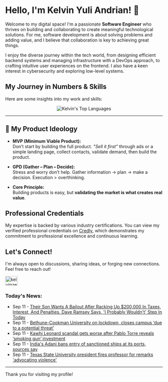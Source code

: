 # Hello, I'm Kelvin Yuli Andrian! 👋

Welcome to my digital space! I'm a passionate **Software Engineer** who thrives on building and collaborating to create meaningful technological solutions. For me, software development is about solving problems and adding value, and I believe that collaboration is key to achieving great things.

I enjoy the diverse journey within the tech world, from designing efficient backend systems and managing infrastructure with a DevOps approach, to crafting intuitive user experiences on the frontend. I also have a keen interest in cybersecurity and exploring low-level systems.

## My Journey in Numbers & Skills

Here are some insights into my work and skills:

<p align="center">
  <img src="https://github-readme-stats.vercel.app/api/top-langs/?username=kelvinzer0&layout=compact&theme=radical" alt="Kelvin's Top Languages" />
</p>

---

## 🚀 My Product Ideology

- **MVP (Minimum Viable Product):**  
  Don’t start by building the full product. *"Sell it first"* through ads or a simple landing page, collect contacts, validate demand, then build the product.

- **GPD (Gather – Plan – Decide):**  
  Stress and worry don’t help. Gather information → plan → make a decision. Execution > overthinking.

- **Core Principle:**  
  Building products is easy, but **validating the market is what creates real value**.

## Professional Credentials

My expertise is backed by various industry certifications. You can view my verified professional credentials on [Credly](https://www.credly.com/users/kelvin-yuli-andrian/badges), which demonstrates my commitment to professional excellence and continuous learning.

## Let's Connect!

I'm always open to discussions, sharing ideas, or forging new connections. Feel free to reach out!

<p align="left">
    <a href="https://linkedin.com/in/kelvinzero" target="blank"><img align="center" src="https://cdn.jsdelivr.net/npm/simple-icons@3.0.1/icons/linkedin.svg" alt="kelvinzero" height="30" width="40" /></a>
</p>

### Today's News:

<!-- feed start -->
- Sep 11 - [Their Son Wants A Bailout After Racking Up $200,000 In Taxes, Interest, And Penalties. Dave Ramsey Says, 'I Probably Wouldn't' Step In Today](https://finance.yahoo.com/news/son-wants-bailout-racking-200-170108970.html)
- Sep 11 - [Bethune-Cookman University on lockdown, closes campus ‘due to a potential threat’](https://www.yahoo.com/news/articles/bethune-cookman-university-lockdown-closes-164722293.html)
- Sep 11 - [Kawhi Leonard scandal gets worse after Pablo Torre reveals ‘smoking gun’ investment](https://sports.yahoo.com/article/kawhi-leonard-scandal-gets-worse-143500942.html)
- Sep 11 - [India's Adani bans entry of sanctioned ships at its ports, sources say](https://finance.yahoo.com/news/indias-adani-stops-accepting-sanctioned-140900677.html)
- Sep 11 - [Texas State University president fires professor for remarks 'advocating violence'](https://www.yahoo.com/news/articles/texas-state-university-president-fires-140338097.html)
<!-- feed end -->

---

Thank you for visiting my profile!
